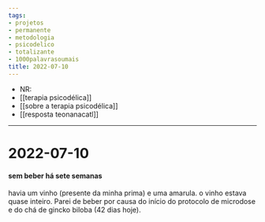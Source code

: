 ```yaml
---
tags: 
- projetos
- permanente
- metodologia
- psicodelico
- totalizante
- 1000palavrasoumais
title: 2022-07-10  
---
```

- NR: 
- [[terapia psicodélica]]
- [[sobre a terapia psicodélica]]
- [[resposta teonanacatl]]

---

# 2022-07-10  

#### sem beber há sete semanas

havia um vinho (presente da minha prima) e uma amarula. o vinho estava quase inteiro. Parei de beber por causa do início do protocolo de microdose e do chá de gincko biloba (42 dias hoje).
